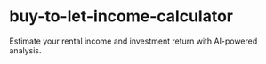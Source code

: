 # buy-to-let-income-calculator
Estimate your rental income and investment return with AI-powered analysis.
